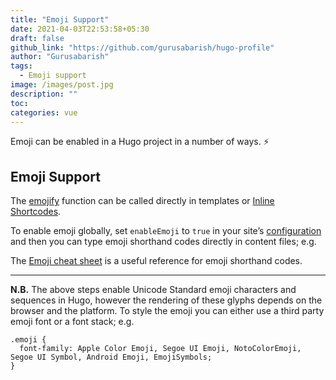 ```yaml
---
title: "Emoji Support"
date: 2021-04-03T22:53:58+05:30
draft: false
github_link: "https://github.com/gurusabarish/hugo-profile"
author: "Gurusabarish"
tags:
  - Emoji support
image: /images/post.jpg
description: ""
toc: 
categories: vue
---
```


Emoji can be enabled in a Hugo project in a number of ways. :zap:

## Emoji Support

The [emojify](https://gohugo.io/functions/emojify/) function can be called directly in templates or [Inline Shortcodes](https://gohugo.io/templates/shortcode-templates/#inline-shortcodes).

To enable emoji globally, set ```enableEmoji``` to ```true``` in your site’s [configuration](https://gohugo.io/getting-started/configuration/) and then you can type emoji shorthand codes directly in content files; e.g.

The [Emoji cheat sheet](http://www.emoji-cheat-sheet.com/) is a useful reference for emoji shorthand codes.

<hr>

**N.B.** The above steps enable Unicode Standard emoji characters and sequences in Hugo, however the rendering of these glyphs depends on the browser and the platform. To style the emoji you can either use a third party emoji font or a font stack; e.g.

```
.emoji {
  font-family: Apple Color Emoji, Segoe UI Emoji, NotoColorEmoji, Segoe UI Symbol, Android Emoji, EmojiSymbols;
}
```